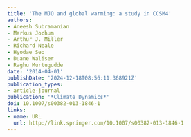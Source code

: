 ```yaml
---
title: 'The MJO and global warming: a study in CCSM4'
authors:
- Aneesh Subramanian
- Markus Jochum
- Arthur J. Miller
- Richard Neale
- Hyodae Seo
- Duane Waliser
- Raghu Murtugudde
date: '2014-04-01'
publishDate: '2024-12-18T08:56:11.368921Z'
publication_types:
- article-journal
publication: '*Climate Dynamics*'
doi: 10.1007/s00382-013-1846-1
links:
- name: URL
  url: http://link.springer.com/10.1007/s00382-013-1846-1
---
```

